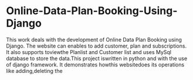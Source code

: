 # Online-Data-Plan-Booking-Using-Django
This work deals with the development of Online Data Plan Booking using Django. The website can enables to add customer, plan and subscriptions. It also supports toviewthe Planlist and Customer list and uses MySql database to store the data.This project iswritten in python and with the use of django framework. It demonstrates howthis websitedoes its operations like adding,deleting the 
